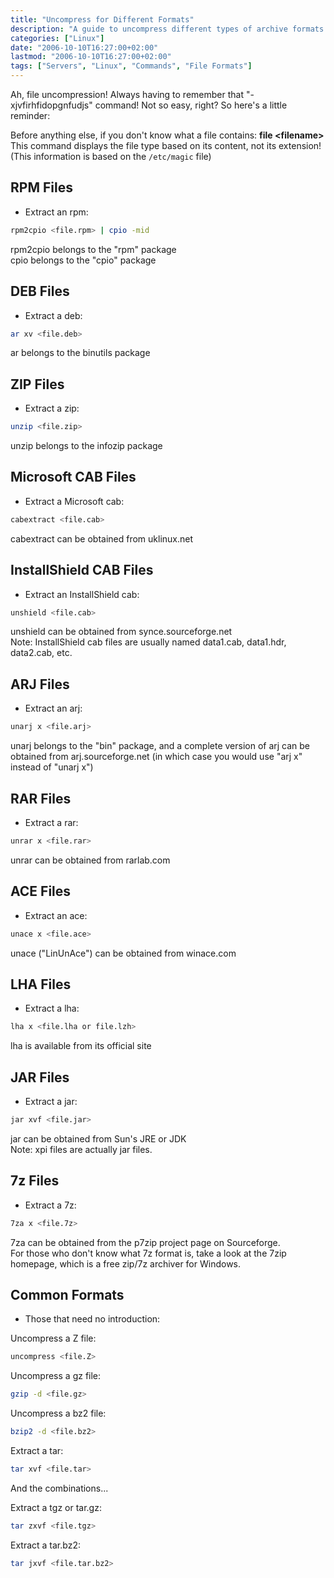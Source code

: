 ```yaml
---
title: "Uncompress for Different Formats"
description: "A guide to uncompress different types of archive formats in Linux including RPM, DEB, ZIP, CAB, and more."
categories: ["Linux"]
date: "2006-10-10T16:27:00+02:00"
lastmod: "2006-10-10T16:27:00+02:00"
tags: ["Servers", "Linux", "Commands", "File Formats"]
---
```


Ah, file uncompression! Always having to remember that "-xjvfirhfidopgnfudjs" command! Not so easy, right? So here's a little reminder:

Before anything else, if you don't know what a file contains: **file \<filename\>**  
This command displays the file type based on its content, not its extension! (This information is based on the `/etc/magic` file)

## RPM Files

- Extract an rpm:

```bash
rpm2cpio <file.rpm> | cpio -mid
```

rpm2cpio belongs to the "rpm" package  
cpio belongs to the "cpio" package

## DEB Files

- Extract a deb:

```bash
ar xv <file.deb>
```

ar belongs to the binutils package

## ZIP Files

- Extract a zip:

```bash
unzip <file.zip>
```

unzip belongs to the infozip package

## Microsoft CAB Files

- Extract a Microsoft cab:

```bash
cabextract <file.cab>
```

cabextract can be obtained from uklinux.net

## InstallShield CAB Files

- Extract an InstallShield cab:

```bash
unshield <file.cab>
```

unshield can be obtained from synce.sourceforge.net  
Note: InstallShield cab files are usually named data1.cab, data1.hdr, data2.cab, etc.

## ARJ Files

- Extract an arj:

```bash
unarj x <file.arj>
```

unarj belongs to the "bin" package, and a complete version of arj can be obtained from arj.sourceforge.net (in which case you would use "arj x" instead of "unarj x")

## RAR Files

- Extract a rar:

```bash
unrar x <file.rar>
```

unrar can be obtained from rarlab.com

## ACE Files

- Extract an ace:

```bash
unace x <file.ace>
```

unace ("LinUnAce") can be obtained from winace.com

## LHA Files

- Extract a lha:

```bash
lha x <file.lha or file.lzh>
```

lha is available from its official site

## JAR Files

- Extract a jar:

```bash
jar xvf <file.jar>
```

jar can be obtained from Sun's JRE or JDK  
Note: xpi files are actually jar files.

## 7z Files

- Extract a 7z:

```bash
7za x <file.7z>
```

7za can be obtained from the p7zip project page on Sourceforge.  
For those who don't know what 7z format is, take a look at the 7zip homepage, which is a free zip/7z archiver for Windows.

## Common Formats

- Those that need no introduction:

Uncompress a Z file:

```bash
uncompress <file.Z>
```

Uncompress a gz file:

```bash
gzip -d <file.gz>
```

Uncompress a bz2 file:

```bash
bzip2 -d <file.bz2>
```

Extract a tar:

```bash
tar xvf <file.tar>
```

And the combinations...

Extract a tgz or tar.gz:

```bash
tar zxvf <file.tgz>
```

Extract a tar.bz2:

```bash
tar jxvf <file.tar.bz2>
```
